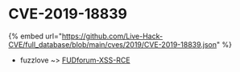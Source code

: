 # CVE-2019-18839
{% embed url="https://github.com/Live-Hack-CVE/full_database/blob/main/cves/2019/CVE-2019-18839.json" %}

* fuzzlove ~> [FUDforum-XSS-RCE](https://www.alice-snow.ru/2019/database/cve-2019-18839/fudforum-xss-rce-fuzzlove)